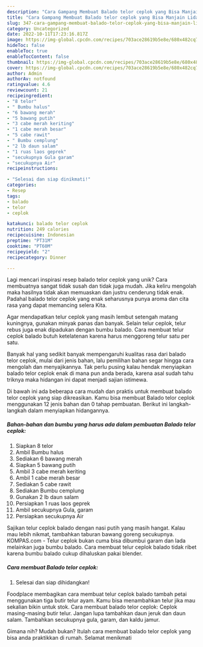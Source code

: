 ```yaml
---
description: "Cara Gampang Membuat Balado telor ceplok yang Bisa Manjain Lidah"
title: "Cara Gampang Membuat Balado telor ceplok yang Bisa Manjain Lidah"
slug: 347-cara-gampang-membuat-balado-telor-ceplok-yang-bisa-manjain-lidah
category: Uncategorized
date: 2022-10-11T17:23:16.817Z
image: https://img-global.cpcdn.com/recipes/703ace28619b5e8e/680x482cq70/balado-telor-ceplok-foto-resep-utama.jpg
hideToc: false
enableToc: true
enableTocContent: false
thumbnail: https://img-global.cpcdn.com/recipes/703ace28619b5e8e/680x482cq70/balado-telor-ceplok-foto-resep-utama.jpg
cover: https://img-global.cpcdn.com/recipes/703ace28619b5e8e/680x482cq70/balado-telor-ceplok-foto-resep-utama.jpg
author: Admin
authorAv: notfound
ratingvalue: 4.6
reviewcount: 21
recipeingredient:
- "8 telor"
- " Bumbu halus"
- "6 bawang merah"
- "5 bawang putih"
- "3 cabe merah keriting"
- "1 cabe merah besar"
- "5 cabe rawit"
- " Bumbu cemplung"
- "2 lb daun salam"
- "1 ruas laos geprek"
- "secukupnya Gula garam"
- "secukupnya Air"
recipeinstructions:

- "Selesai dan siap dinikmati!"
categories:
- Resep
tags:
- balado
- telor
- ceplok

katakunci: balado telor ceplok 
nutrition: 249 calories
recipecuisine: Indonesian
preptime: "PT31M"
cooktime: "PT60M"
recipeyield: "2"
recipecategory: Dinner

---
```





Lagi mencari inspirasi resep balado telor ceplok yang unik? Cara membuatnya sangat tidak susah dan tidak juga mudah. Jika keliru mengolah maka hasilnya tidak akan memuaskan dan justru cenderung tidak enak. Padahal balado telor ceplok yang enak seharusnya punya aroma dan cita rasa yang dapat memancing selera Kita.





Agar mendapatkan telur ceplok yang masih lembut setengah matang kuningnya, gunakan minyak panas dan banyak. Selain telur ceplok, telur rebus juga enak dipadukan dengan bumbu balado. Cara membuat telur ceplok balado butuh ketelatenan karena harus menggoreng telur satu per satu.

Banyak hal yang sedikit banyak mempengaruhi kualitas rasa dari balado telor ceplok, mulai dari jenis bahan, lalu pemilihan bahan segar hingga cara mengolah dan menyajikannya. Tak perlu pusing kalau hendak menyiapkan balado telor ceplok enak di mana pun anda berada, karena asal sudah tahu triknya maka hidangan ini dapat menjadi sajian istimewa.






Di bawah ini ada beberapa cara mudah dan praktis untuk membuat balado telor ceplok yang siap dikreasikan. Kamu bisa membuat Balado telor ceplok menggunakan 12 jenis bahan dan 0 tahap pembuatan. Berikut ini langkah-langkah dalam menyiapkan hidangannya.

<!--inarticleads1-->

##### Bahan-bahan dan bumbu yang harus ada dalam pembuatan Balado telor ceplok:

1. Siapkan 8 telor
1. Ambil  Bumbu halus
1. Sediakan 6 bawang merah
1. Siapkan 5 bawang putih
1. Ambil 3 cabe merah keriting
1. Ambil 1 cabe merah besar
1. Sediakan 5 cabe rawit
1. Sediakan  Bumbu cemplung
1. Gunakan 2 lb daun salam
1. Persiapkan 1 ruas laos geprek
1. Ambil secukupnya Gula, garam
1. Persiapkan secukupnya Air


Sajikan telur ceplok balado dengan nasi putih yang masih hangat. Kalau mau lebih nikmat, tambahkan taburan bawang goreng secukupnya. KOMPAS.com - Telur ceplok bukan cuma bisa dibumbui garam dan lada melainkan juga bumbu balado. Cara membuat telur ceplok balado tidak ribet karena bumbu balado cukup dihaluskan pakai blender. 

<!--inarticleads2-->

##### Cara membuat Balado telor ceplok:


1. Selesai dan siap dihidangkan!

Foodplace membagikan cara membuat telur ceplok balado tambah petai menggunakan tiga butir telur ayam. Kamu bisa menambahkan telur jika mau sekalian bikin untuk stok. Cara membuat balado telor ceplok: Ceplok masing-masing butir telur. Jangan lupa tambahkan daun jeruk dan daun salam. Tambahkan secukupnya gula, garam, dan kaldu jamur. 

Gimana nih? Mudah bukan? Itulah cara membuat balado telor ceplok yang bisa anda praktikkan di rumah. Selamat menikmati

